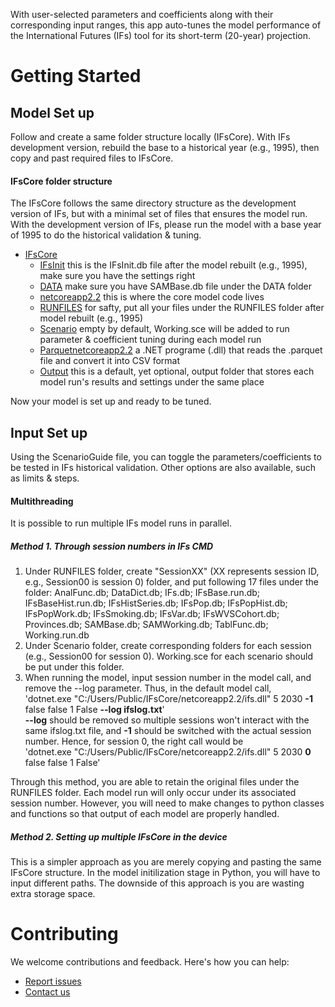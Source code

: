 With user-selected parameters and coefficients along with their corresponding input ranges, this app auto-tunes the model performance of the International Futures (IFs) tool for its short-term (20-year) projection. 

# Getting Started

## Model Set up
Follow and create a same folder structure locally (IFsCore). With IFs development version, rebuild the base to a historical year (e.g., 1995), then copy and past required files to IFsCore.
#### IFsCore folder structure
The IFsCore follows the same directory structure as the development version of IFs, but with a minimal set of files that ensures the model run. With the development version of IFs, please run the model with a base year of 1995 to do the historical validation & tuning.
* [IFsCore](./IFsCore)
  * [IFsInit](./IFsCore/IFsInit.db) this is the IFsInit.db file after the model rebuilt (e.g., 1995), make sure you have the settings right
  * [DATA](./IFsCore/DATA) make sure you have SAMBase.db file under the DATA folder
  * [netcoreapp2.2](./IFsCore/netcoreapp2.2) this is where the core model code lives
  * [RUNFILES](./IFsCore/RUNFILES) for safty, put all your files under the RUNFILES folder after model rebuilt (e.g., 1995)
  * [Scenario](./IFsCore/Scenario) empty by default, Working.sce will be added to run parameter & coefficient tuning during each model run
  * [Parquetnetcoreapp2.2](./IFsCore/Parquetnetcoreapp2.2) a .NET programe (.dll) that reads the .parquet file and convert it into CSV format
  * [Output](./IFsCore/Output) this is a default, yet optional, output folder that stores each model run's results and settings under the same place

Now your model is set up and ready to be tuned.
## Input Set up
Using the ScenarioGuide file, you can toggle the parameters/coefficients to be tested in IFs historical validation. Other options are also available, such as limits & steps.

#### Multithreading
It is possible to run multiple IFs model runs in parallel. 
##### Method 1. Through session numbers in IFs CMD
1. Under RUNFILES folder, create "SessionXX" (XX represents session ID, e.g., Session00 is session 0) folder, and put following 17 files under the folder: AnalFunc.db; DataDict.db; IFs.db; IFsBase.run.db; IFsBaseHist.run.db; IFsHistSeries.db; IFsPop.db; IFsPopHist.db; IFsPopWork.db; IFsSmoking.db; IFsVar.db; IFsWVSCohort.db; Provinces.db; SAMBase.db; SAMWorking.db; TablFunc.db; Working.run.db
2. Under Scenario folder, create corresponding folders for each session (e.g., Session00 for session 0). Working.sce for each scenario should be put under this folder.
3. When running the model, input session number in the model call, and remove the --log parameter. Thus, in the default model call, </br>
   'dotnet.exe "C:/Users/Public/IFsCore/netcoreapp2.2/ifs.dll" 5 2030 **-1** false false 1 False **--log ifslog.txt**'</br>
   **--log** should be removed so multiple sessions won't interact with the same ifslog.txt file, and **-1** should be switched with the actual session number. Hence, for session 0, the right call would be</br>
   'dotnet.exe "C:/Users/Public/IFsCore/netcoreapp2.2/ifs.dll" 5 2030 **0** false false 1 False'
   
Through this method, you are able to retain the original files under the RUNFILES folder. Each model run will only occur under its associated session number. However, you will need to make changes to python classes and functions so that output of each model are properly handled. 
##### Method 2. Setting up multiple IFsCore in the device
This is a simpler approach as you are merely copying and pasting the same IFsCore structure. In the model initilization stage in Python, you will have to input different paths. The downside of this approach is you are wasting extra storage space.

# Contributing
We welcome contributions and feedback. Here's how you can help:
- [Report issues](<https://github.com/PardeeCenterDU/IFsAutoTune/issues>)  
- [Contact us](mailto:yutang.xiong@du.edu)
